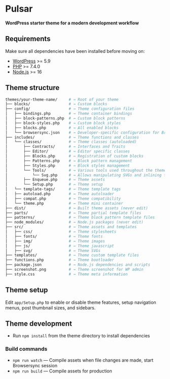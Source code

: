 # Pulsar

<p>
  <strong>WordPress starter theme for a modern development workflow</strong>
</p>

## Requirements

Make sure all dependencies have been installed before moving on:

- [WordPress](https://wordpress.org/) >= 5.9
- [PHP](https://secure.php.net/manual/en/install.php) >= 7.4.0
- [Node.js](http://nodejs.org/) >= 16

## Theme structure

```sh
themes/your-theme-name/     # → Root of your theme
├── blocks/                 # → Custom blocks
├── config/                 # → Theme configuration files
│   ├── bindings.php        # → Theme container bindings
│   ├── block-patterns.php  # → Custom block patterns
│   ├── block-styles.php    # → Custom block styles
│   ├── blocks.php          # → All enabled blocks
│   └── browsersync.json    # → Developer-specific configuration for BrowserSync (if wanted)
├── includes/               # → Theme functions and classes
│   └── classes/            # → Theme classes (autoloaded)
│       ├── Contracts/      # → Interfaces and Traits
│       ├── Editor/         # → Editor specific classes
│       ├── Blocks.php      # → Registration of custom blocks
│       ├── Patterns.php    # → Block pattern management
│       ├── Styles.php      # → Block styles management
│       └── Tools/          # → Various tools used throughout the theme
│           └── Svg.php     # → Allows manipulating SVGs and inlining them
│       ├── Enqueue.php     # → Theme assets
│       └── Setup.php       # → Theme setup
│   └── template-tags/      # → Theme template tags
│   ├── autoload.php        # → Theme autoloader
│   ├── compat.php          # → Theme compatibility
│   └── theme.php           # → Theme mini container
├── dist/                   # → Built theme assets (never edit)
├── parts/                  # → Theme partial template files
├── patterns/               # → Theme block pattern template files
├── node_modules/           # → Node.js packages (never edit)
├── src/                    # → Theme assets and templates
│   ├── css/                # → Theme stylesheets
│   ├── fonts/              # → Theme fonts
│   ├── img/                # → Theme images
│   ├── js/                 # → Theme javascript
│   ├── svg/                # → Theme SVGs
├── templates/              # → Theme custom template files
├── functions.php           # → Theme bootloader
├── package.json            # → Node.js dependencies and scripts
├── screenshot.png          # → Theme screenshot for WP admin
├── style.css               # → Theme meta information
```

## Theme setup

Edit `app/Setup.php` to enable or disable theme features, setup navigation menus, post thumbnail sizes, and sidebars.

## Theme development

- Run `npm install` from the theme directory to install dependencies

### Build commands

- `npm run watch` — Compile assets when file changes are made, start Browsersync session
- `npm run build` — Compile assets for production
